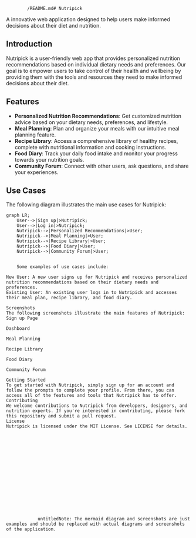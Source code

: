             /README.md# Nutripick

A innovative web application designed to help users make informed decisions about their diet and nutrition.

## Introduction

Nutripick is a user-friendly web app that provides personalized nutrition recommendations based on individual dietary needs and preferences. Our goal is to empower users to take control of their health and wellbeing by providing them with the tools and resources they need to make informed decisions about their diet.

## Features

-   **Personalized Nutrition Recommendations**: Get customized nutrition advice based on your dietary needs, preferences, and lifestyle.
-   **Meal Planning**: Plan and organize your meals with our intuitive meal planning feature.
-   **Recipe Library**: Access a comprehensive library of healthy recipes, complete with nutritional information and cooking instructions.
-   **Food Diary**: Track your daily food intake and monitor your progress towards your nutrition goals.
-   **Community Forum**: Connect with other users, ask questions, and share your experiences.

## Use Cases

The following diagram illustrates the main use cases for Nutripick:

```mermaid
graph LR;
    User-->|Sign up|>Nutripick;
    User-->|Log in|>Nutripick;
    Nutripick-->|Personalized Recommendations|>User;
    Nutripick-->|Meal Planning|>User;
    Nutripick-->|Recipe Library|>User;
    Nutripick-->|Food Diary|>User;
    Nutripick-->|Community Forum|>User;


    Some examples of use cases include:

New User: A new user signs up for Nutripick and receives personalized nutrition recommendations based on their dietary needs and preferences.
Existing User: An existing user logs in to Nutripick and accesses their meal plan, recipe library, and food diary.

Screenshots
The following screenshots illustrate the main features of Nutripick:
Sign up Page

Dashboard

Meal Planning

Recipe Library

Food Diary

Community Forum

Getting Started
To get started with Nutripick, simply sign up for an account and follow the prompts to complete your profile. From there, you can access all of the features and tools that Nutripick has to offer.
Contributing
We welcome contributions to Nutripick from developers, designers, and nutrition experts. If you're interested in contributing, please fork this repository and submit a pull request.
License
Nutripick is licensed under the MIT License. See LICENSE for details.

















            untitledNote: The mermaid diagram and screenshots are just examples and should be replaced with actual diagrams and screenshots of the application.



```
